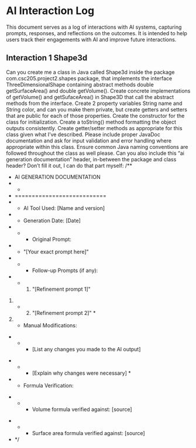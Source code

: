 # AI Interaction Log

This document serves as a log of interactions with AI systems, capturing prompts, responses, and 
reflections on the outcomes. It is intended to help users track their engagements with AI and 
improve future interactions.




## Interaction 1 Shape3d
Can you create me a class in Java called Shape3d inside the package com.csc205.project2.shapes 
package, that implements the interface ThreeDimensionalShape containing abstract methods double 
getSurfaceArea() and double getVolume(). Create concrete implementations of getVolume() and 
getSufaceArea() in Shape3D that call the abstract methods from the interface. Create 2 property 
variables String name and String color, and can you make them private, but create getters and 
setters that are public for each of those properties. Create the constructor for the class for 
initialization. Create a toString() method formatting the object outputs consistently. Create 
getter/setter methods as appropriate for this class given what I’ve described. Please include 
proper JavaDoc documentation and ask for input validation and error handling where appropriate 
within this class. Ensure common Java naming conventions are followed throughout the class as 
well please. Can you also include this “ai generation documentation” header, in-between the 
package and class header? Don’t fill it out, I can do that part myself: 
/** 
* AI GENERATION DOCUMENTATION
* * 
* =========================== 
* * AI Tool Used: [Name and version] 
* * Generation Date: [Date] 
* * * Original Prompt: 
* * "[Your exact prompt here]" 
* * * Follow-up Prompts (if any): 
* * 1. "[Refinement prompt 1]" 
1. * 2. "[Refinement prompt 2]" * 
2. * Manual Modifications: 
* * - [List any changes you made to the AI output] 
- * - [Explain why changes were necessary] * 
- * Formula Verification: 
* * - Volume formula verified against: [source] 
- * - Surface area formula verified against: [source] 
- */